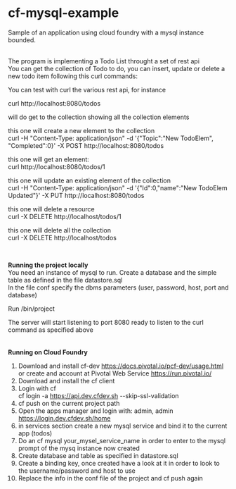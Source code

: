 # cf-mysql-example
Sample of an application using cloud foundry with a mysql instance bounded. </br></br>

The program is implementing a Todo List throught a set of rest api </br>
You can get the collection of Todo to do, you can insert, update or delete a new todo item following this curl commands:</br>

You can test with curl the various rest api, for instance</br>

curl http://localhost:8080/todos</br>

will do get to the collection showing all the collection elements</br>

this one will create a new element to the collection</br>
curl -H "Content-Type: application/json" -d '{"Topic":"New TodoElem", "Completed":0}' -X POST http://localhost:8080/todos</br>

this one will get an element:</br>
curl http://localhost:8080/todos/1</br>

this one will update an existing element of the collection</br>
curl -H "Content-Type: application/json" -d '{"Id":0,"name":"New TodoElem Updated"}' -X PUT http://localhost:8080/todos</br>

this one will delete a resource</br>
curl -X DELETE http://localhost/todos/1</br>

this one will delete all the collection</br>
curl -X DELETE http://localhost/todos</br>

 </br>
 
 **Running the project locally**</br>
 You need an instance of mysql to run. Create a database and the simple table as defined in the file datastore.sql</br> 
 In the file conf specify the dbms parameters (user, password, host, port and database)</br> 
 
 Run /bin/project</br>  
 
 The server will start listening to port 8080 ready to listen to the curl command as specified above</br>
 </br>  
**Running on Cloud Foundry**</br>
1. Download and install cf-dev https://docs.pivotal.io/pcf-dev/usage.html or create and account at Pivotal Web Service https://run.pivotal.io/</br>
2. Download and install the cf client</br>
3. Login with cf </br>
   cf login -a https://api.dev.cfdev.sh --skip-ssl-validation </br>
4. cf push on the current project path </br>
5. Open the apps manager and login with: admin, admin </br> 
   https://login.dev.cfdev.sh/home   </br> 
6. in services section create a new mysql service and bind it to the current app (todos)</br> 
8. Do an cf mysql your_mysel_service_name in order to enter to the mysql prompt of the mysq instance now created</br>
9. Create database and table as specified in datastore.sql </br>
10. Create a binding key, once created have a look at it in order to look to the username/password and host to use</br> 
11. Replace the info in the conf file of the project and cf push again</br> 
